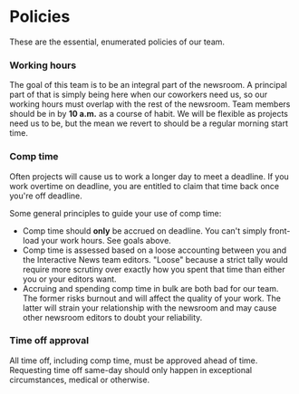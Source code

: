 # Policies

These are the essential, enumerated policies of our team.

### Working hours

The goal of this team is to be an integral part of the newsroom. A principal part of that is simply being here when our coworkers need us, so our working hours must overlap with the rest of the newsroom. Team members should be in by **10 a.m.** as a course of habit. We will be flexible as projects need us to be, but the mean we revert to should be a regular morning start time.

### Comp time

Often projects will cause us to work a longer day to meet a deadline. If you work overtime on deadline, you are entitled to claim that time back once you're off deadline.

Some general principles to guide your use of comp time:
- Comp time should **only** be accrued on deadline. You can't simply front-load your work hours. See goals above.
- Comp time is assessed based on a loose accounting between you and the Interactive News team editors. "Loose" because a strict tally would require more scrutiny over exactly how you spent that time than either you or your editors want.
- Accruing and spending comp time in bulk are both bad for our team. The former risks burnout and will affect the quality of your work. The latter will strain your relationship with the newsroom and may cause other newsroom editors to doubt your reliability.

### Time off approval

All time off, including comp time, must be approved ahead of time. Requesting time off same-day should only happen in exceptional circumstances, medical or otherwise.



